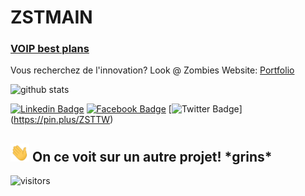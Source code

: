 # ZSTMAIN
### [VOIP best plans](https://pin.plus/FREECALL)
Vous recherchez de l'innovation? Look @ Zombies Website: [Portfolio](https://zombie.technology/)

![github stats](https://github-readme-stats.vercel.app/api?username=l1kw1d&show_icons=true)

[![Linkedin Badge](https://img.shields.io/badge/-ZST-blue?style=flat-square&logo=Linkedin&logoColor=white&link=https://pin.plus/ZSTLNK)](https://pin.plus/ZSTLNK) 
[![Facebook Badge](https://img.shields.io/badge/ZST-blue?style=flat-square&logo=Facebook&logoColor=white&link=https://pin.plus/ZSTFB)](https://pin.plus/ZSTFB)
[![Twitter Badge](https://img.shields.io/badge/@ZombieTechno-blue?style=flat-square&logo=Twitter&logoColor=white&link=https://pin.plus/ZSTTW)] (https://pin.plus/ZSTTW)
<h2><a href="https://pin.plus/ZST"><img src="https://raw.githubusercontent.com/ABSphreak/ABSphreak/master/gifs/Hi.gif" width="30px"></a> On ce voit sur un autre projet! *grins*</h2>

![visitors](https://visitor-badge.glitch.me/badge?page_id=Zombie-Technology.Zombie-Technology)
